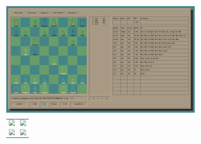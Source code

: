 <div align="center">
  <a href=https://github.com/spinojara/nchess>
    <img width=929 src=https://github.com/spinojara/nchess/blob/master/files/nchess.png>
  </a>
</div>

<table align="center">
  <tr>
    <td align="center" width=50%>
      <a href=https://github.com/spinojara>
        <img width=437 src=https://github-readme-stats.vercel.app/api?username=spinojara&show_icons=true&theme=gruvbox&include_all_commits=true&card_width=400&line_height=24&show=prs_merged_percentage&hide=issues,prs>
      </a>
    </td>
    <td align="center" width=50%>
      <a href=https://github.com/spinojara?tab=repositories>
        <img width=437 src=https://github-readme-stats.vercel.app/api/top-langs/?username=spinojara&theme=gruvbox&layout=compact&size_weight=0.75&count_weight=0.25&card_width=437>
      </a>
    </td>
  </tr>
  <tr>
    <td align="center" width=50%>
      <a href=https://github.com/spinojara/bitbit>
        <img width=437 src=https://github-readme-stats.vercel.app/api/pin/?username=spinojara&repo=bitbit&theme=gruvbox>
      </a>
    </td>
    <td align="center" width=50%>
      <a href=https://github.com/spinojara/nchess>
        <img width=437 src=https://github-readme-stats.vercel.app/api/pin/?username=spinojara&repo=nchess&theme=gruvbox>
      </a>
    </td>
  </tr>
</table>
